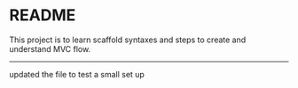 # README

This project is to learn scaffold syntaxes and steps to create and understand MVC flow.

***
updated the file to test a small set up
